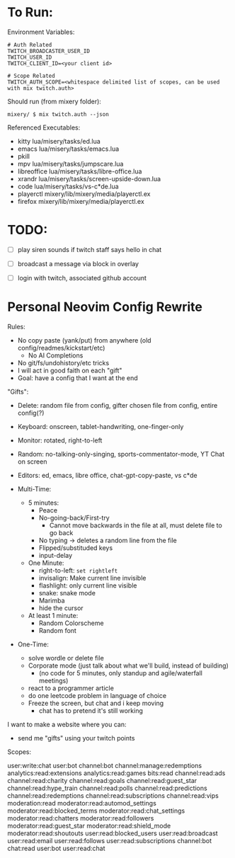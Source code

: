 # To Run:

Environment Variables:

```
# Auth Related
TWITCH_BROADCASTER_USER_ID
TWITCH_USER_ID
TWITCH_CLIENT_ID=<your client id>

# Scope Related
TWITCH_AUTH_SCOPE=<whitespace delimited list of scopes, can be used with mix twitch.auth>
```

Should run (from mixery folder):

```
mixery/ $ mix twitch.auth --json
```

Referenced Executables:

- kitty lua/misery/tasks/ed.lua
- emacs lua/misery/tasks/emacs.lua
- pkill
- mpv lua/misery/tasks/jumpscare.lua
- libreoffice lua/misery/tasks/libre-office.lua
- xrandr lua/misery/tasks/screen-upside-down.lua
- code lua/misery/tasks/vs-c\*de.lua
- playerctl mixery/lib/mixery/media/playerctl.ex
- firefox mixery/lib/mixery/media/playerctl.ex

# TODO:

- [ ] play siren sounds if twitch staff says hello in chat

- [ ] broadcast a message via block in overlay
- [ ] login with twitch, associated github account

# Personal Neovim Config Rewrite

Rules:

- No copy paste (yank/put) from anywhere (old config/readmes/kickstart/etc)
  - No AI Completions
- No git/fs/undohistory/etc tricks
- I will act in good faith on each "gift"
- Goal: have a config that I want at the end

"Gifts":

- Delete: random file from config, gifter chosen file from config, entire config(?)
- Keyboard: onscreen, tablet-handwriting, one-finger-only
- Monitor: rotated, right-to-left
- Random: no-talking-only-singing, sports-commentator-mode, YT Chat on screen
- Editors: ed, emacs, libre office, chat-gpt-copy-paste, vs c\*de
- Multi-Time:

  - 5 minutes:
    - Peace
    - No-going-back/First-try
      - Cannot move backwards in the file at all, must delete file to go back
    - No typing -> deletes a random line from the file
    - Flipped/substituded keys
    - input-delay
  - One Minute:
    - right-to-left: `set rightleft`
    - invisalign: Make current line invisible
    - flashlight: only current line visible
    - snake: snake mode
    - Marimba
    - hide the cursor
  - At least 1 minute:
    - Random Colorscheme
    - Random font

- One-Time:
  - solve wordle or delete file
  - Corporate mode (just talk about what we'll build, instead of building)
    - (no code for 5 minutes, only standup and agile/waterfall meetings)
  - react to a programmer article
  - do one leetcode problem in language of choice
  - Freeze the screen, but chat and i keep moving
    - chat has to pretend it's still working

I want to make a website where you can:

- send me "gifts" using your twitch points

Scopes:

user:write:chat user:bot channel:bot channel:manage:redemptions analytics:read:extensions analytics:read:games bits:read channel:read:ads channel:read:charity channel:read:goals channel:read:guest_star channel:read:hype_train channel:read:polls channel:read:predictions channel:read:redemptions channel:read:subscriptions channel:read:vips moderation:read moderator:read:automod_settings moderator:read:blocked_terms moderator:read:chat_settings moderator:read:chatters moderator:read:followers moderator:read:guest_star moderator:read:shield_mode moderator:read:shoutouts user:read:blocked_users user:read:broadcast user:read:email user:read:follows user:read:subscriptions channel:bot chat:read user:bot user:read:chat
